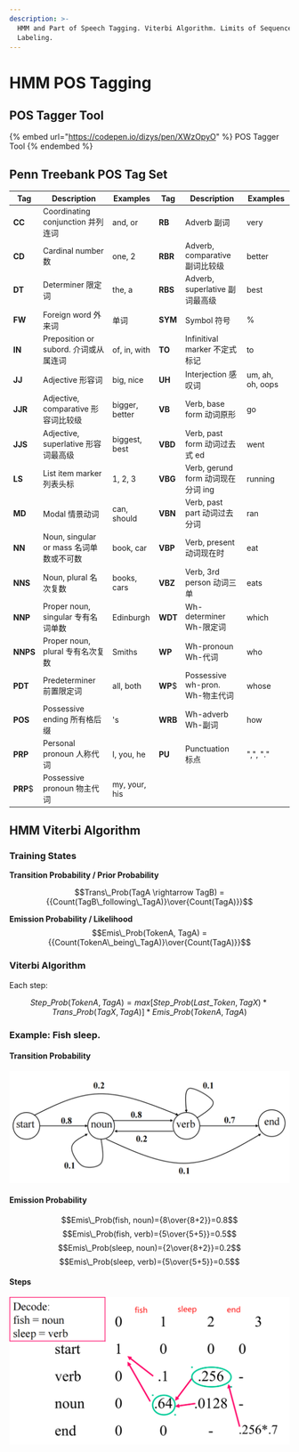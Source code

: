 ```yaml
---
description: >-
  HMM and Part of Speech Tagging. Viterbi Algorithm. Limits of Sequence
  Labeling.
---
```


# HMM POS Tagging

## POS Tagger Tool

{% embed url="https://codepen.io/dizys/pen/XWzOpyO" %} POS Tagger Tool
{% endembed %}

## Penn Treebank POS Tag Set

| Tag      | Description                             | Examples       | Tag     | Description                        | Examples         |
| -------- | --------------------------------------- | -------------- | ------- | ---------------------------------- | ---------------- |
| **CC**   | Coordinating conjunction 并列连词       | and, or        | **RB**  | Adverb 副词                        | very             |
| **CD**   | Cardinal number 数                      | one, 2         | **RBR** | Adverb, comparative 副词比较级     | better           |
| **DT**   | Determiner 限定词                       | the, a         | **RBS** | Adverb, superlative 副词最高级     | best             |
| **FW**   | Foreign word 外来词                     | 单词           | **SYM** | Symbol 符号                        | %                |
| **IN**   | Preposition or subord. 介词或从属连词   | of, in, with   | **TO**  | Infinitival marker 不定式标记      | to               |
| **JJ**   | Adjective 形容词                        | big, nice      | **UH**  | Interjection 感叹词                | um, ah, oh, oops |
| **JJR**  | Adjective, comparative 形容词比较级     | bigger, better | **VB**  | Verb, base form 动词原形           | go               |
| **JJS**  | Adjective, superlative 形容词最高级     | biggest, best  | **VBD** | Verb, past form 动词过去式 ed      | went             |
| **LS**   | List item marker 列表头标               | 1, 2, 3        | **VBG** | Verb, gerund form 动词现在分词 ing | running          |
| **MD**   | Modal 情景动词                          | can, should    | **VBN** | Verb, past part 动词过去分词       | ran              |
| **NN**   | Noun, singular or mass 名词单数或不可数 | book, car      | **VBP** | Verb, present 动词现在时           | eat              |
| **NNS**  | Noun, plural 名次复数                   | books, cars    | **VBZ** | Verb, 3rd person 动词三单          | eats             |
| **NNP**  | Proper noun, singular 专有名词单数      | Edinburgh      | **WDT** | Wh-determiner Wh-限定词            | which            |
| **NNPS** | Proper noun, plural 专有名次复数        | Smiths         | **WP**  | Wh-pronoun Wh-代词                 | who              |
| **PDT**  | Predeterminer 前置限定词                | all, both      | **WP**$ | Possessive wh-pron. Wh-物主代词    | whose            |
| **POS**  | Possessive ending 所有格后缀            | 's             | **WRB** | Wh-adverb Wh-副词                  | how              |
| **PRP**  | Personal pronoun 人称代词               | I, you, he     | **PU**  | Punctuation 标点                   | ",", "."         |
| **PRP**$ | Possessive pronoun 物主代词             | my, your, his  |

## HMM Viterbi Algorithm

### Training States

**Transition Probability / Prior Probability**

$$Trans\_Prob(TagA \rightarrow TagB) = {{Count(TagB\_following\_TagA)}\over{Count(TagA)}}$$

**Emission Probability / Likelihood**
$$Emis\_Prob(TokenA, TagA) = {{Count(TokenA\_being\_TagA)}\over{Count(TagA)}}$$

### Viterbi Algorithm

Each step:

$$Step\_Prob(TokenA, TagA) = max[Step\_Prob(Last\_Token, TagX) * Trans\_Prob(TagX, TagA)] * Emis\_Prob(TokenA, TagA)$$

### Example: Fish sleep.

#### Transition Probability

![Transition Probability for "Fish sleep."](.gitbook/assets/hmm-viterbi-example-trans-probs.png)

#### Emission Probability

$$Emis\_Prob(fish, noun)={8\over{8+2}}=0.8$$
$$Emis\_Prob(fish, verb)={5\over{5+5}}=0.5$$
$$Emis\_Prob(sleep, noun)={2\over{8+2}}=0.2$$
$$Emis\_Prob(sleep, verb)={5\over{5+5}}=0.5$$

#### Steps

![Steps result for "Fish sleep."](.gitbook/assets/hmm-viterbi-example-steps.png)
